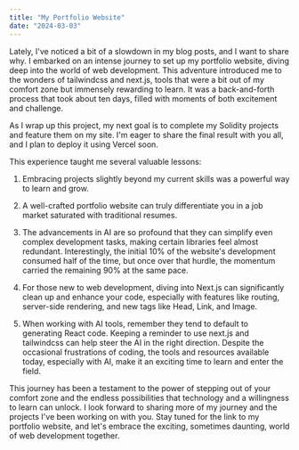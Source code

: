 ```yaml
---
title: "My Portfolio Website"
date: "2024-03-03"
---
```

Lately, I've noticed a bit of a slowdown in my blog posts, and I want to share why. I embarked on an intense journey to set up my portfolio website, diving deep into the world of web development. This adventure introduced me to the wonders of tailwindcss and next.js, tools that were a bit out of my comfort zone but immensely rewarding to learn. It was a back-and-forth process that took about ten days, filled with moments of both excitement and challenge.

As I wrap up this project, my next goal is to complete my Solidity projects and feature them on my site. I'm eager to share the final result with you all, and I plan to deploy it using Vercel soon.

This experience taught me several valuable lessons:

1. Embracing projects slightly beyond my current skills was a powerful way to learn and grow.

2. A well-crafted portfolio website can truly differentiate you in a job market saturated with traditional resumes.

3. The advancements in AI are so profound that they can simplify even complex development tasks, making certain libraries feel almost redundant. Interestingly, the initial 10% of the website's development consumed half of the time, but once over that hurdle, the momentum carried the remaining 90% at the same pace.

4. For those new to web development, diving into Next.js can significantly clean up and enhance your code, especially with features like routing, server-side rendering, and new tags like Head, Link, and Image.

5. When working with AI tools, remember they tend to default to generating React code. Keeping a reminder to use next.js and tailwindcss can help steer the AI in the right direction. Despite the occasional frustrations of coding, the tools and resources available today, especially with AI, make it an exciting time to learn and enter the field.

This journey has been a testament to the power of stepping out of your comfort zone and the endless possibilities that technology and a willingness to learn can unlock. I look forward to sharing more of my journey and the projects I've been working on with you. Stay tuned for the link to my portfolio website, and let's embrace the exciting, sometimes daunting, world of web development together.
